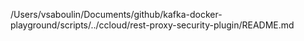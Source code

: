 /Users/vsaboulin/Documents/github/kafka-docker-playground/scripts/../ccloud/rest-proxy-security-plugin/README.md